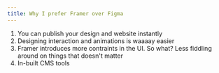 ```yaml
---
title: Why I prefer Framer over Figma
---
```

1. You can publish your design and website instantly
2. Designing interaction and animations is waaaay easier
3. Framer introduces more contraints in the UI. So what? Less fiddling around on things that doesn't matter
4. In-built CMS tools